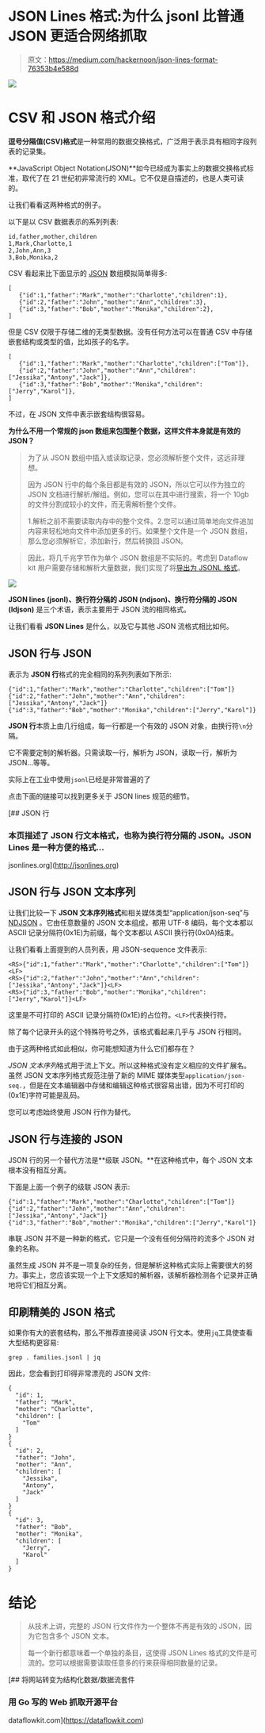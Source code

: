 # JSON Lines 格式:为什么 jsonl 比普通 JSON 更适合网络抓取

> 原文：<https://medium.com/hackernoon/json-lines-format-76353b4e588d>

![](img/51f845efd5b6f31ca6f673fbbd292e34.png)

# CSV 和 JSON 格式介绍

**逗号分隔值(CSV)格式**是一种常用的数据交换格式，广泛用于表示具有相同字段列表的记录集。

**JavaScript Object Notation(JSON)**如今已经成为事实上的数据交换格式标准，取代了在 21 世纪初非常流行的 XML。它不仅是自描述的，也是人类可读的。

让我们看看这两种格式的例子。

以下是以 CSV 数据表示的系列列表:

```
id,father,mother,children
1,Mark,Charlotte,1
2,John,Ann,3
3,Bob,Monika,2
```

CSV 看起来比下面显示的 [JSON](https://hackernoon.com/tagged/json) 数组模拟简单得多:

```
[
   {"id":1,"father":"Mark","mother":"Charlotte","children":1},
   {"id":2,"father":"John","mother":"Ann","children":3},
   {"id":3,"father":"Bob","mother":"Monika","children":2},
]
```

但是 CSV 仅限于存储二维的无类型数据。没有任何方法可以在普通 CSV 中存储嵌套结构或类型的值，比如孩子的名字。

```
[
   {"id":1,"father":"Mark","mother":"Charlotte","children":["Tom"]},
   {"id":2,"father":"John","mother":"Ann","children":["Jessika","Antony","Jack"]},
   {"id":3,"father":"Bob","mother":"Monika","children":["Jerry","Karol"]},
]
```

不过，在 JSON 文件中表示嵌套结构很容易。

**为什么不用一个常规的 json 数组来包围整个数据，这样文件本身就是有效的 JSON？**

> 为了从 JSON 数组中插入或读取记录，您必须解析整个文件，这远非理想。
> 
> 因为 JSON 行中的每个条目都是有效的 JSON，所以它可以作为独立的 JSON 文档进行解析/解组。例如，您可以在其中进行搜索，将一个 10gb 的文件分割成较小的文件，而无需解析整个文件。
> 
> 1.解析之前不需要读取内存中的整个文件。2.您可以通过简单地向文件追加内容来轻松地向文件中添加更多的行。如果整个文件是一个 JSON 数组，那么您必须解析它，添加新行，然后转换回 JSON。

> 因此，将几千兆字节作为单个 JSON 数组是不实际的。考虑到 Dataflow kit 用户需要存储和解析大量数据，我们实现了将[导出为 JSONL 格式](https://github.com/slotix/dataflowkit/issues/11)。

![](img/ffa56bc31731b71f364a4e3b16df37a6.png)

**JSON lines (jsonl)、换行符分隔的 JSON (ndjson)、换行符分隔的 JSON (ldjson)** 是三个术语，表示主要用于 JSON 流的相同格式。

让我们看看 **JSON Lines** 是什么，以及它与其他 JSON 流格式相比如何。

## JSON 行与 JSON

表示为 **JSON 行**格式的完全相同的系列列表如下所示:

```
{"id":1,"father":"Mark","mother":"Charlotte","children":["Tom"]}
{"id":2,"father":"John","mother":"Ann","children":["Jessika","Antony","Jack"]}
{"id":3,"father":"Bob","mother":"Monika","children":["Jerry","Karol"]}
```

**JSON 行**本质上由几行组成，每一行都是一个有效的 JSON 对象，由换行符``\n``分隔。

它不需要定制的解析器。只需读取一行，解析为 JSON，读取一行，解析为 JSON…等等。

实际上在工业中使用`jsonl`已经是非常普遍的了

点击下面的链接可以找到更多关于 JSON lines 规范的细节。

 [## JSON 行

### 本页描述了 JSON 行文本格式，也称为换行符分隔的 JSON。JSON Lines 是一种方便的格式…

jsonlines.org](http://jsonlines.org) 

## JSON 行与 JSON 文本序列

让我们比较一下 **JSON 文本序列格式**和相关媒体类型“application/json-seq”与 [NDJSON](https://hackernoon.com/tagged/ndjson) 。它由任意数量的 JSON 文本组成，都用 UTF-8 编码，每个文本都以 ASCII 记录分隔符(0x1E)为前缀，每个文本都以 ASCII 换行符(0x0A)结束。

让我们看看上面提到的人员列表，用 JSON-sequence 文件表示:

```
<RS>{"id":1,"father":"Mark","mother":"Charlotte","children":["Tom"]}<LF>
<RS>{"id":2,"father":"John","mother":"Ann","children":["Jessika","Antony","Jack"]}<LF>
<RS>{"id":3,"father":"Bob","mother":"Monika","children":["Jerry","Karol"]}<LF>
```

这里是不可打印的 ASCII 记录分隔符(0x1E)的占位符。`<LF>`代表换行符。

除了每个记录开头的这个特殊符号之外，该格式看起来几乎与 JSON 行相同。

由于这两种格式如此相似，你可能想知道为什么它们都存在？

*JSON 文本序列*格式用于流上下文。所以这种格式没有定义相应的文件扩展名。虽然 JSON 文本序列格式规范注册了新的 MIME 媒体类型`application/json-seq.`，但是在文本编辑器中存储和编辑这种格式很容易出错，因为不可打印的(0x1E)字符可能是乱码。

您可以考虑始终使用 JSON 行作为替代。

## JSON 行与连接的 JSON

JSON 行的另一个替代方法是**级联 JSON。**在这种格式中，每个 JSON 文本根本没有相互分离。

下面是上面一个例子的级联 JSON 表示:

```
{"id":1,"father":"Mark","mother":"Charlotte","children":["Tom"]}{"id":2,"father":"John","mother":"Ann","children":["Jessika","Antony","Jack"]}{"id":3,"father":"Bob","mother":"Monika","children":["Jerry","Karol"]}
```

串联 JSON 并不是一种新的格式，它只是一个没有任何分隔符的流多个 JSON 对象的名称。

虽然生成 JSON 并不是一项复杂的任务，但是解析这种格式实际上需要很大的努力。事实上，您应该实现一个上下文感知的解析器，该解析器检测各个记录并正确地将它们相互分离。

## 印刷精美的 JSON 格式

如果你有大的嵌套结构，那么不推荐直接阅读 JSON 行文本。使用`jq`工具使查看大型结构更容易:

`grep . families.jsonl | jq`

因此，您会看到打印得非常漂亮的 JSON 文件:

```
{
  "id": 1,
  "father": "Mark",
  "mother": "Charlotte",
  "children": [
    "Tom"
  ]
}
{
  "id": 2,
  "father": "John",
  "mother": "Ann",
  "children": [
    "Jessika",
    "Antony",
    "Jack"
  ]
}
{
  "id": 3,
  "father": "Bob",
  "mother": "Monika",
  "children": [
    "Jerry",
    "Karol"
  ]
}
```

# 结论

> 从技术上讲，完整的 JSON 行文件作为一个整体不再是有效的 JSON，因为它包含多个 JSON 文本。
> 
> 每一个新行都意味着一个单独的条目，这使得 JSON Lines 格式的文件是可流的。您可以根据需要读取任意多的行来获得相同数量的记录。

[](https://dataflowkit.com) [## 将网站转变为结构化数据/数据流套件

### 用 Go 写的 Web 抓取开源平台

dataflowkit.com](https://dataflowkit.com)